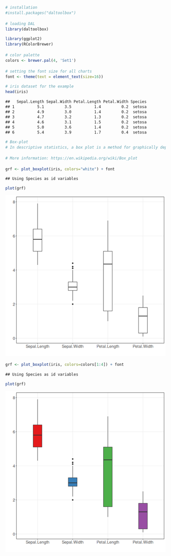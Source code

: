 
``` r
# installation 
#install.packages("daltoolbox")

# loading DAL
library(daltoolbox) 
```


``` r
library(ggplot2)
library(RColorBrewer)

# color palette
colors <- brewer.pal(4, 'Set1')

# setting the font size for all charts
font <- theme(text = element_text(size=16))
```


``` r
# iris dataset for the example
head(iris)
```

```
##   Sepal.Length Sepal.Width Petal.Length Petal.Width Species
## 1          5.1         3.5          1.4         0.2  setosa
## 2          4.9         3.0          1.4         0.2  setosa
## 3          4.7         3.2          1.3         0.2  setosa
## 4          4.6         3.1          1.5         0.2  setosa
## 5          5.0         3.6          1.4         0.2  setosa
## 6          5.4         3.9          1.7         0.4  setosa
```


``` r
# Box-plot
# In descriptive statistics, a box plot is a method for graphically depicting groups of numerical data through their quartiles. Box plots may also have lines extending from the boxes (whiskers), indicating variability outside the upper and lower quartiles (outliers). 

# More information: https://en.wikipedia.org/wiki/Box_plot

grf <- plot_boxplot(iris, colors="white") + font
```

```
## Using Species as id variables
```

``` r
plot(grf)  
```

![plot of chunk unnamed-chunk-4](fig/grf_boxplot/unnamed-chunk-4-1.png)


``` r
grf <- plot_boxplot(iris, colors=colors[1:4]) + font
```

```
## Using Species as id variables
```

``` r
plot(grf)  
```

![plot of chunk unnamed-chunk-5](fig/grf_boxplot/unnamed-chunk-5-1.png)

